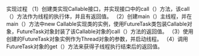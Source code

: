 实现过程
（1）创建类实现Callable接口，并实现接口中的call（）方法，该call（）方法作为线程的执行体，并且有返回值。
（2）创建main（）主线程，并在main（）方法中new Callable实现类的实例，使用FutureTask类包装Callable对象，FutureTask对象封装了该Callable对象的call（）方法的返回值。
（3）使用创建的FutureTask对象实例作为Thread对象的参数，并启动线程。
（4）调用FutureTask对象的get（）方法来获得子线程执行结束后的返回值。



